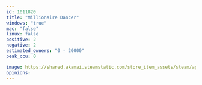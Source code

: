 ```yaml
---
id: 1011820
title: "Millionaire Dancer"
windows: "true"
mac: "false"
linux: false
positive: 2
negative: 2
estimated_owners: "0 - 20000"
peak_ccu: 0

image: https://shared.akamai.steamstatic.com/store_item_assets/steam/apps/1011820/header.jpg?t=1567575205
opinions:
---
```

